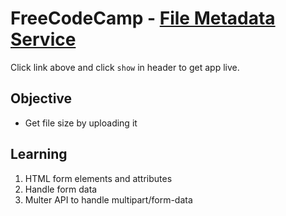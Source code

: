 FreeCodeCamp - [File Metadata Service](https://glitch.com/edit/#!/fcc-filesize?path=README.md:1:39)
====================================
Click link above and click `show` in header to get app live.

Objective 
--------
- Get file size by uploading it 

Learning 
--------
1) HTML form elements and attributes 
2) Handle form data 
3) Multer API to handle multipart/form-data